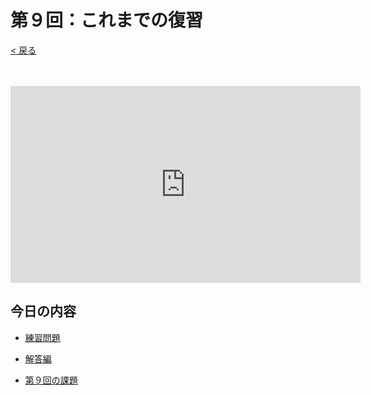 # 第９回：これまでの復習

[< 戻る](../)

　

<iframe width="560" height="315" src="https://www.youtube.com/embed/7hcczTHwalg?rel=0" title="YouTube video player" frameborder="0" allow="accelerometer; autoplay; clipboard-write; encrypted-media; gyroscope; picture-in-picture" allowfullscreen></iframe>

## 今日の内容

- [練習問題](rensyu/)

- [解答編](09_ans/)
- [第９回の課題](kadai/)

